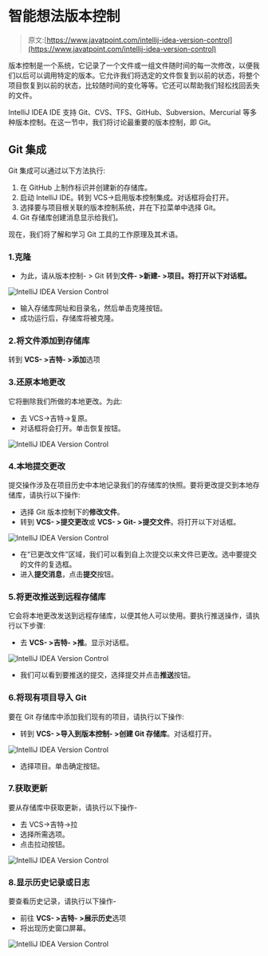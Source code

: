 # 智能想法版本控制

> 原文:[https://www.javatpoint.com/intellij-idea-version-control](https://www.javatpoint.com/intellij-idea-version-control)

版本控制是一个系统，它记录了一个文件或一组文件随时间的每一次修改，以便我们以后可以调用特定的版本。它允许我们将选定的文件恢复到以前的状态，将整个项目恢复到以前的状态，比较随时间的变化等等。它还可以帮助我们轻松找回丢失的文件。

IntelliJ IDEA IDE 支持 Git、CVS、TFS、GitHub、Subversion、Mercurial 等多种版本控制。在这一节中，我们将讨论最重要的版本控制，即 Git。

## Git 集成

Git 集成可以通过以下方法执行:

1.  在 GitHub 上制作标识并创建新的存储库。
2.  启动 IntelliJ IDE。转到 VCS->启用版本控制集成。对话框将会打开。
3.  选择要与项目根关联的版本控制系统，并在下拉菜单中选择 Git。
4.  Git 存储库创建消息显示给我们。

现在，我们将了解和学习 Git 工具的工作原理及其术语。

### 1.克隆

*   为此，请从版本控制- > Git 转到**文件- >新建- >项目。将打开以下对话框。**

![IntelliJ IDEA Version Control](../Images/24d1eb87349d416bb54581024764afb1.png)

*   输入存储库网址和目录名，然后单击克隆按钮。
*   成功运行后，存储库将被克隆。

### 2.将文件添加到存储库

转到 **VCS- >吉特- >添加**选项

### 3.还原本地更改

它将删除我们所做的本地更改。为此:

*   去 VCS->吉特->复原。
*   对话框将会打开。单击恢复按钮。

![IntelliJ IDEA Version Control](../Images/ac785646a6c988eaa026aa31103718f1.png)

### 4.本地提交更改

提交操作涉及在项目历史中本地记录我们的存储库的快照。要将更改提交到本地存储库，请执行以下操作:

*   选择 Git 版本控制下的**修改文件**。
*   转到 **VCS- >提交更改**或 **VCS- > Git- >提交文件**。将打开以下对话框。

![IntelliJ IDEA Version Control](../Images/cc41363516dd1e756012a65e3d7b9271.png)

*   在“已更改文件”区域，我们可以看到自上次提交以来文件已更改。选中要提交的文件的复选框。
*   进入**提交消息**，点击**提交**按钮。

### 5.将更改推送到远程存储库

它会将本地更改发送到远程存储库，以便其他人可以使用。要执行推送操作，请执行以下步骤:

*   去 **VCS- >吉特- >推**。显示对话框。

![IntelliJ IDEA Version Control](../Images/5ae3d6f1146327fe8e66bf62e6bf41f6.png)

*   我们可以看到要推送的提交，选择提交并点击**推送**按钮。

### 6.将现有项目导入 Git

要在 Git 存储库中添加我们现有的项目，请执行以下操作:

*   转到 **VCS- >导入到版本控制- >创建 Git 存储库**。对话框打开。

![IntelliJ IDEA Version Control](../Images/75f7b840f81bede9a7ce7db78655deaf.png)

*   选择项目。单击确定按钮。

### 7.获取更新

要从存储库中获取更新，请执行以下操作-

*   去 VCS->吉特->拉
*   选择所需选项。
*   点击拉动按钮。

![IntelliJ IDEA Version Control](../Images/2eeb624821bc3d8efe2d744fc4e32aa8.png)

### 8.显示历史记录或日志

要查看历史记录，请执行以下操作-

*   前往 **VCS- >吉特- >展示历史**选项
*   将出现历史窗口屏幕。

![IntelliJ IDEA Version Control](../Images/b742bfa31f283060e19d80f011d22755.png)